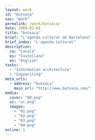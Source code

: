 ```yaml
---
layout: work
id: "butxaca"
nav: "Work"
permalink: /work/butxaca/
date: 2009-02-01
title: "butxaca"
brief: "L'agenda cultural de Barcelona"
brief_index: "L'agenda cultural"
description:
  ca: "Català"
  es: "Castellano"
  en: "English"
tasks:
  - "Information architecture"
  - "Copywriting"
meta_urls:
  - address: "butxaca"
    main_url: "http://www.butxaca.com/"
media:
  cover: "00.png"
  ui: "ui.png"
  images:
    - "01.png"
    - "02.png"
    - "03.png"
    - "04.png"
online: 1
---
```


